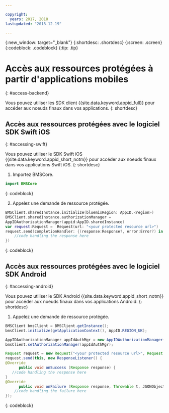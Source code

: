 ```yaml
---

copyright:
  years: 2017, 2018
lastupdated: "2018-12-19"

---
```


{:new_window: target="_blank"}
{:shortdesc: .shortdesc}
{:screen: .screen}
{:codeblock: .codeblock}
{:tip: .tip}


# Accès aux ressources protégées à partir d'applications mobiles
{: #access-backend}

Vous pouvez utiliser les SDK client {{site.data.keyword.appid_full}} pour accéder aux noeuds finaux dans vos applications.
{: shortdesc}


## Accès aux ressources protégées avec le logiciel SDK Swift iOS
{: #accessing-swift}

Vous pouvez utiliser le SDK Swift iOS {{site.data.keyword.appid_short_notm}} pour accéder aux noeuds finaux dans vos applications Swift iOS.
{: shortdesc}

1. Importez BMSCore.
  ```swift
  import BMSCore
  ```
  {: codeblock}

2. Appelez une demande de ressource protégée.
  ```swift
  BMSClient.sharedInstance.initialize(bluemixRegion: AppID.<region>)
  BMSClient.sharedInstance.authorizationManager =
AppIDAuthorizationManager(appid:AppID.sharedInstance)
  var request:Request =  Request(url: "<your protected resource url>")
  request.send(completionHandler: {(response:Response?, error:Error?) in
      //code handling the response here
  })
  ```
  {: codeblock}


## Accès aux ressources protégées avec le logiciel SDK Android
{: #accessing-android}

Vous pouvez utiliser le SDK Android {{site.data.keyword.appid_short_notm}} pour accéder aux noeuds finaux dans vos applications Android.
{: shortdesc}

1. Appelez une demande de ressource protégée.
  ```java
  BMSClient bmsClient = BMSClient.getInstance();
  bmsClient.initialize(getApplicationContext(), AppID.REGION_UK);

  AppIDAuthorizationManager appIdAuthMgr = new AppIDAuthorizationManager(AppID.getInstance())
  bmsClient.setAuthorizationManager(appIdAuthMgr);

  Request request = new Request("<your protected resource url>", Request.GET);
  request.send(this, new ResponseListener() {
  @Override
		public void onSuccess (Response response) {
     //code handling the response here
  }
  @Override
		public void onFailure (Response response, Throwable t, JSONObject extendedInfo) {
      //code handling the failure here
  });
  ```
  {: codeblock}
